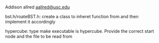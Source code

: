 Addison allred
aallred@usc.edu

bst.h/roateBST.h: create a class to inheret function from and then implement it accordingly

hypercube: type make executable is hypercube. Provide the correct start node and the file to be read from
